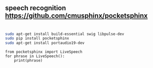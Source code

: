 ## speech recognition https://github.com/cmusphinx/pocketsphinx
# 
```sh
sudo apt-get install build-essential swig libpulse-dev
sudo pip install pocketsphinx
sudo apt-get install portaudio19-dev
```

```python3
from pocketsphinx import LiveSpeech
for phrase in LiveSpeech():
    print(phrase)
```
